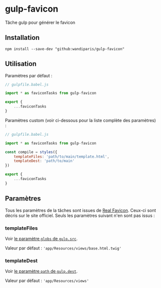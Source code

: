 # gulp-favicon

Tâche gulp pour générer le favicon

## Installation

```
npm install --save-dev "github:wandiparis/gulp-favicon"
```

## Utilisation

Paramètres par défaut :

```js
// gulpfile.babel.js

import * as faviconTasks from gulp-favicon

export {
    ...faviconTasks
}
```

Paramètres custom (voir ci-dessous pour la liste complète des paramètres) :

```js
// gulpfile.babel.js

import * as faviconTasks from gulp-favicon

const compile = styles({
    templateFiles: 'path/to/main/template.html',
    templateDest: 'path/to/main'
})

export {
    ...faviconTasks
}
```

## Paramètres

Tous les paramètres de la tâches sont issues de
[Real Favicon](https://realfavicongenerator.net/favicon/gulp). Ceux-ci sont
décris sur le site officiel. Seuls les paramètres suivant n'en sont pas issus :

### templateFiles

Voir [le paramètre `globs` de `gulp.src`](https://github.com/gulpjs/gulp/blob/4.0/docs/API.md#globs).

Valeur par défaut : `'app/Resources/views/base.html.twig'`

### templateDest

Voir [le paramètre `path` de `gulp.dest`](https://github.com/gulpjs/gulp/blob/4.0/docs/API.md#path).

Valeur par défaut : `'app/Resources/views'`
